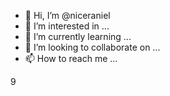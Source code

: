 - 👋 Hi, I’m @niceraniel
- 👀 I’m interested in ...
- 🌱 I’m currently learning ...
- 💞️ I’m looking to collaborate on ...
- 📫 How to reach me ...

<!---
niceraniel/niceraniel is a ✨ special ✨ repository because its `README.md` (this file) appears on your GitHub profile.
You can click the Preview link to take a look at your changes.
--->
9
